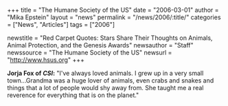 +++
title = "The Humane Society of the US"
date = "2006-03-01"
author = "Mika Epstein"
layout = "news"
permalink = "/news/2006/:title/"
categories = ["News", "Articles"]
tags = ["2006"]

newstitle = "Red Carpet Quotes: Stars Share Their Thoughts on Animals, Animal Protection, and the Genesis Awards"
newsauthor = "Staff"
newssource = "The Humane Society of the US"
newsurl = "http://www.hsus.org"
+++

**Jorja Fox of *CSI*:** "I've always loved animals. I grew up in a very small town...Grandma was a huge lover of animals, even crabs and snakes and things that a lot of people would shy away from. She taught me a real reverence for everything that is on the planet."

